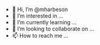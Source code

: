 - 👋 Hi, I’m @mharbeson
- 👀 I’m interested in ...
- 🌱 I’m currently learning ...
- 💞️ I’m looking to collaborate on ...
- 📫 How to reach me ...

<!---
mharbeson/mharbeson is a ✨ special ✨ repository because its `README.md` (this file) appears on your GitHub profile.
You can click the Preview link to take a look at your changes.
--->
